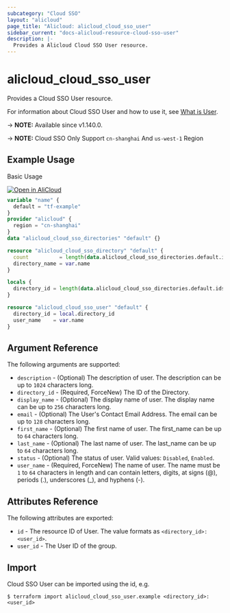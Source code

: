 ```yaml
---
subcategory: "Cloud SSO"
layout: "alicloud"
page_title: "Alicloud: alicloud_cloud_sso_user"
sidebar_current: "docs-alicloud-resource-cloud-sso-user"
description: |-
  Provides a Alicloud Cloud SSO User resource.
---
```


# alicloud_cloud_sso_user

Provides a Cloud SSO User resource.

For information about Cloud SSO User and how to use it, see [What is User](https://www.alibabacloud.com/help/en/cloudsso/latest/api-cloudsso-2021-05-15-createuser).

-> **NOTE:** Available since v1.140.0.

-> **NOTE:** Cloud SSO Only Support `cn-shanghai` And `us-west-1` Region

## Example Usage

Basic Usage

<div style="display: block;margin-bottom: 40px;"><div class="oics-button" style="float: right;position: absolute;margin-bottom: 10px;">
  <a href="https://api.aliyun.com/terraform?resource=alicloud_cloud_sso_user&exampleId=9ac7ba84-6a49-e81e-4d67-1beed262fa42a7ccbe16&activeTab=example&spm=docs.r.cloud_sso_user.0.9ac7ba846a&intl_lang=EN_US" target="_blank">
    <img alt="Open in AliCloud" src="https://img.alicdn.com/imgextra/i1/O1CN01hjjqXv1uYUlY56FyX_!!6000000006049-55-tps-254-36.svg" style="max-height: 44px; max-width: 100%;">
  </a>
</div></div>

```terraform
variable "name" {
  default = "tf-example"
}
provider "alicloud" {
  region = "cn-shanghai"
}
data "alicloud_cloud_sso_directories" "default" {}

resource "alicloud_cloud_sso_directory" "default" {
  count          = length(data.alicloud_cloud_sso_directories.default.ids) > 0 ? 0 : 1
  directory_name = var.name
}

locals {
  directory_id = length(data.alicloud_cloud_sso_directories.default.ids) > 0 ? data.alicloud_cloud_sso_directories.default.ids[0] : concat(alicloud_cloud_sso_directory.default.*.id, [""])[0]
}

resource "alicloud_cloud_sso_user" "default" {
  directory_id = local.directory_id
  user_name    = var.name
}
```

## Argument Reference

The following arguments are supported:

* `description` - (Optional) The description of user. The description can be up to `1024` characters long.
* `directory_id` - (Required, ForceNew) The ID of the Directory.
* `display_name` - (Optional) The display name of user. The display name can be up to `256` characters long.
* `email` - (Optional) The User's Contact Email Address. The email can be up to `128` characters long.
* `first_name` - (Optional) The first name of user. The first_name can be up to `64` characters long.
* `last_name` - (Optional) The last name of user. The last_name can be up to `64` characters long.
* `status` - (Optional) The status of user. Valid values: `Disabled`, `Enabled`.
* `user_name` - (Required, ForceNew) The name of user. The name must be `1` to `64` characters in length and can contain letters, digits, at signs (@), periods (.), underscores (_), and hyphens (-).

## Attributes Reference

The following attributes are exported:

* `id` - The resource ID of User. The value formats as `<directory_id>:<user_id>`.
* `user_id` - The User ID of the group.

## Import

Cloud SSO User can be imported using the id, e.g.

```shell
$ terraform import alicloud_cloud_sso_user.example <directory_id>:<user_id>
```

